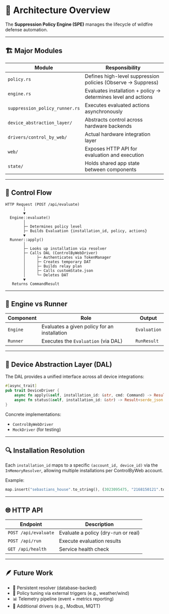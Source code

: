 # 🧭 Architecture Overview

The **Suppression Policy Engine (SPE)** manages the lifecycle of wildfire defense automation.

---

## 🏗 Major Modules

| Module                         | Responsibility                                                 |
| ------------------------------ | -------------------------------------------------------------- |
| `policy.rs`                    | Defines high-level suppression policies (Observe → Suppress)   |
| `engine.rs`                    | Evaluates installation + policy → determines level and actions |
| `suppression_policy_runner.rs` | Executes evaluated actions asynchronously                      |
| `device_abstraction_layer/`    | Abstracts control across hardware backends                     |
| `drivers/control_by_web/`      | Actual hardware integration layer                              |
| `web/`                         | Exposes HTTP API for evaluation and execution                  |
| `state/`                       | Holds shared app state between components                      |

---

## 🔁 Control Flow

```
HTTP Request (POST /api/evaluate)
        │
        ▼
  Engine::evaluate()
        │
        ├─ Determines policy level
        ├─ Builds Evaluation {installation_id, policy, actions}
        ▼
  Runner::apply()
        │
        ├─ Looks up installation via resolver
        ├─ Calls DAL (ControlByWebDriver)
        │     ├─ Authenticates via TokenManager
        │     ├─ Creates temporary DAT
        │     ├─ Builds relay plan
        │     ├─ Calls customState.json
        │     └─ Deletes DAT
        ▼
   Returns CommandResult
```

---

## 🧩 Engine vs Runner

| Component | Role                                         | Output       |
| --------- | -------------------------------------------- | ------------ |
| `Engine`  | Evaluates a given policy for an installation | `Evaluation` |
| `Runner`  | Executes the `Evaluation` (via DAL)          | `RunResult`  |

---

## 🔌 Device Abstraction Layer (DAL)

The DAL provides a unified interface across all device integrations:

```rust
#[async_trait]
pub trait DeviceDriver {
    async fn apply(&self, installation_id: &str, cmd: Command) -> Result<CommandResult>;
    async fn status(&self, installation_id: &str) -> Result<serde_json::Value>;
}
```

Concrete implementations:

- `ControlByWebDriver`
- `MockDriver` (for testing)

---

## 🔍 Installation Resolution

Each `installation_id` maps to a specific `(account_id, device_id)` via the
`InMemoryResolver`, allowing multiple installations per ControlByWeb account.

Example:

```rust
map.insert("sebastians_house".to_string(), (3023095475, "2168150121".to_string()));
```

---

## 🌐 HTTP API

| Endpoint             | Description                         |
| -------------------- | ----------------------------------- |
| `POST /api/evaluate` | Evaluate a policy (dry-run or real) |
| `POST /api/run`      | Execute evaluation results          |
| `GET /api/health`    | Service health check                |

---

## 🪶 Future Work

- 🔄 Persistent resolver (database-backed)
- 🧠 Policy tuning via external triggers (e.g., weather/wind)
- 📊 Telemetry pipeline (event + metrics reporting)
- 🧩 Additional drivers (e.g., Modbus, MQTT)
